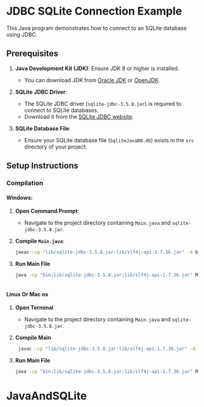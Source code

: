 # JDBC SQLite Connection Example

This Java program demonstrates how to connect to an SQLite database using JDBC.

## Prerequisites

1. **Java Development Kit (JDK)**: Ensure JDK 8 or higher is installed.
   - You can download JDK from [Oracle JDK](https://www.oracle.com/java/technologies/javase-jdk11-downloads.html) or [OpenJDK](https://openjdk.java.net/).

2. **SQLite JDBC Driver**: 
   - The SQLite JDBC driver (`sqlite-jdbc-3.5.8.jar`) is required to connect to SQLite databases.
   - Download it from the [SQLite JDBC website](http://www.java2s.com/Code/Jar/s/Downloadsqlitejdbc358jar.htm).

3. **SQLite Database File**:
   - Ensure your SQLite database file (`SqliteJavaDB.db`) exists in the `src` directory of your project.

## Setup Instructions

### Compilation

#### Windows:

1. **Open Command Prompt**:
   - Navigate to the project directory containing `Main.java` and `sqlite-jdbc-3.5.8.jar`.

2. **Compile `Main.java`**:
   ```cmd
   javac -cp "lib/sqlite-jdbc-3.5.8.jar:lib/slf4j-api-1.7.36.jar" -d bin src/DB_Connection.java src/DBOperations.java src/Main.java
3. **Run Main File**
   ```cmd
   java -cp "bin;lib/sqlite-jdbc-3.5.8.jar:lib/slf4j-api-1.7.36.jar" Main



#### Linux Or Mac os

1. **Open Terminal**
     - Navigate to the project directory containing `Main.java` and `sqlite-jdbc-3.5.8.jar`.

2. **Compile Main**
   ```cmd 
    javac -cp "lib/sqlite-jdbc-3.5.8.jar:lib/slf4j-api-1.7.36.jar" -d bin src/DB_Connection.java src/DBOperations.java src/Main.java

3. **Run Main File**
   ```cmd
   java -cp "bin:lib/sqlite-jdbc-3.5.8.jar:lib/slf4j-api-1.7.36.jar" Main

# JavaAndSQLite
